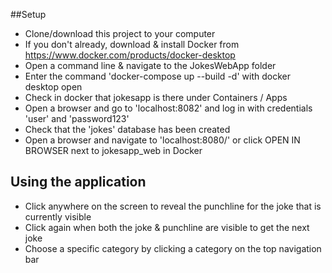 ##Setup
* Clone/download this project to your computer
* If you don't already, download & install Docker from https://www.docker.com/products/docker-desktop
* Open a command line & navigate to the JokesWebApp folder
* Enter the command 'docker-compose up --build -d' with docker desktop open
* Check in docker that jokesapp is there under Containers / Apps
* Open a browser and go to 'localhost:8082' and log in with credentials 'user' and 'password123'
* Check that the 'jokes' database has been created
* Open a browser and navigate to 'localhost:8080/' or click OPEN IN BROWSER next to jokesapp_web in Docker

## Using the application
* Click anywhere on the screen to reveal the punchline for the joke that is currently visible
* Click again when both the joke & punchline are visible to get the next joke
* Choose a specific category by clicking a category on the top navigation bar

